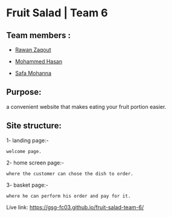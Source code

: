 
# Fruit Salad | Team 6

## Team members :
* [Rawan Zaqout](https://github.com/Rawanzaqout)

* [Mohammed Hasan](https://github.com/MohammedHasan-99)

* [Safa Mohanna](https://github.com/safamohanna95)


## Purpose:
 a convenient website that makes eating your fruit portion easier.

## Site structure:
1- landing page:-

    welcome page.

2- home screen page:-

    where the customer can chose the dish to order.

3- basket page:-

    where he can perform his order and pay for it.
 
 Live link: https://gsg-fc03.github.io/fruit-salad-team-6/